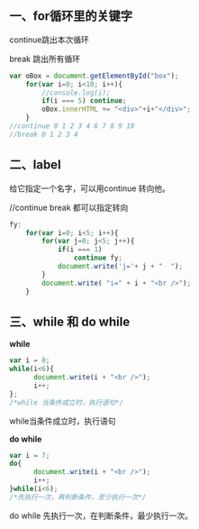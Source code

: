 ## 一、for循环里的关键字

continue跳出本次循环

break 跳出所有循环

```js
var oBox = document.getElementById("box");
    for(var i=0; i<10; i++){
        //console.log(i);
        if(i === 5) continue;
        oBox.innerHTML += "<div>"+i+"</div>";
    }
//continue 0 1 2 3 4 6 7 8 9 10
//break 0 1 2 3 4 
```

## 二、label

给它指定一个名字，可以用continue 转向他。

//continue break 都可以指定转向

```js
fy:
    for(var i=0; i<5; i++){
        for(var j=0; j<5; j++){
            if(i === 1)
                continue fy;  
            document.write('j='+ j + "  ");
        }
        document.write( "i=" + i + "<br />");
    }
```

## 三、while 和 do while

**while**

```js
var i = 0;
while(i<6){
      document.write(i + "<br />");
      i++;
};
/*while 当条件成立时，执行语句*/ 
```

while当条件成立时，执行语句

**do while**

```js
var i = 7;
do{
      document.write(i + "<br />");
      i++;
}while(i<6);
/*先执行一次，再判断条件，至少执行一次*/ 
```

do while 先执行一次，在判断条件，最少执行一次。